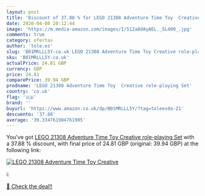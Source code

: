 ```yaml
---
layout: post
title: 'Discount of 37.88 % for LEGO 21308 Adventure Time Toy  Creative '
date: 2020-04-08 20:12:44
image: 'https://m.media-amazon.com/images/I/512a0dAyAEL._SL400_.jpg'
comments: true
category: ofertas
author: 'tole.es'
slug: 'B01MRLLL5Y-co.uk LEGO 21308 Adventure Time Toy Creative role-playing Set'
sku: 'B01MRLLL5Y-co.uk'
actualPrice: 24.81 GBP
currency: GBP
price: 24.81
comparePrice: 39.94 GBP
prodname: 'LEGO 21308 Adventure Time Toy  Creative role-playing Set'
country: 'co.uk'
flag: '🇬🇧'
brand: ''
buyurl: 'https://www.amazon.co.uk/dp/B01MRLLL5Y/?tag=tolees0a-21'
descuento: '37.88'
average: '39.334761904761905'
---
```


You've got [LEGO 21308 Adventure Time Toy  Creative role-playing Set](https://www.amazon.co.uk/dp/B01MRLLL5Y/?tag=tolees0a-21) with a  37.88 % discount, with final price of 24.81 GBP (original: 39.94 GBP) at the following link:

[![LEGO 21308 Adventure Time Toy  Creative ](https://m.media-amazon.com/images/I/512a0dAyAEL._SL400_.jpg)](https://www.amazon.co.uk/dp/B01MRLLL5Y/?tag=tolees0a-21)

ℹ️:


[🛒 Check the deal!!](https://www.amazon.co.uk/dp/B01MRLLL5Y/?tag=tolees0a-21)
